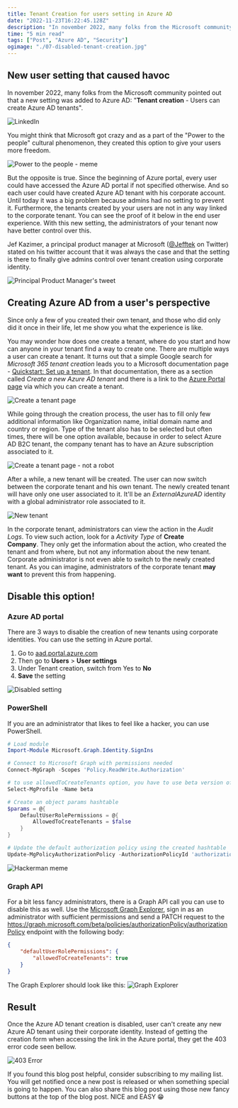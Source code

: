 ```yaml
---
title: Tenant Creation for users setting in Azure AD
date: "2022-11-23T16:22:45.128Z"
description: "In november 2022, many folks from the Microsoft community pointed out that a new setting was added to Azure AD ..."
time: "5 min read"
tags: ["Post", "Azure AD", "Security"]
ogimage: "./07-disabled-tenant-creation.jpg"
---
```


## New user setting that caused havoc

In november 2022, many folks from the Microsoft community pointed out that a new setting was added to Azure AD: "**Tenant creation** - Users can create Azure AD tenants".

![LinkedIn](./01-linkedin.png)

You might think that Microsoft got crazy and as a part of the "Power to the people" cultural phenomenon, they created this option to give your users more freedom.

![Power to the people - meme](02-homer.png)

But the opposite is true. Since the beginning of Azure portal, every user could have accessed the Azure AD portal if not specified otherwise. And so each user could have created Azure AD tenant with his corporate account. Until today it was a big problem because admins had no setting to prevent it. Furthermore, the tenants created by your users are not in any way linked to the corporate tenant. You can see the proof of it below in the end user experience. With this new setting, the administrators of your tenant now have better control over this.

Jef Kazimer, a principal product manager at Microsoft ([@Jefftek](https://twitter.com/JefTek) on Twitter) stated on his twitter account that it was always the case and that the setting is there to finally give admins control over tenant creation using corporate identity.

![Principal Product Manager's tweet](03-tweet.png)

## Creating Azure AD from a user's perspective

Since only a few of you created their own tenant, and those who did only did it once in their life, let me show you what the experience is like.

You may wonder how does one create a tenant, where do you start and how can anyone in your tenant find a way to create one. There are multiple ways a user can create a tenant. It turns out that a simple Google search for *Microsoft 365 tenant creation* leads you to a Microsoft documentation page - [Quickstart: Set up a tenant](https://learn.microsoft.com/en-us/azure/active-directory/develop/quickstart-create-new-tenant). In that documentation, there as a section called *Create a new Azure AD tenant* and there is a link to the [Azure Portal page](https://portal.azure.com/#create/Microsoft.AzureActiveDirectory) via which you can create a tenant. 

![Create a tenant page](./04-tenant-creation.png)

While going through the creation process, the user has to fill only few additional information like Organization name, initial domain name and country or region. Type of the tenant also has to be selected but often times, there will be one option available, because in order to select Azure AD B2C tenant, the company tenant has to have an Azure subscription associated to it.

![Create a tenant page - not a robot](./05-tenant-creation.png)

After a while, a new tenant will be created. The user can now switch between the corporate tenant and his own tenant. The newly created tenant will have only one user associated to it. It'll be an *ExternalAzureAD* identity with a global administrator role associated to it.

![New tenant](./06-new-tenant.png)

In the corporate tenant, administrators can view the action in the *Audit Logs*. To view such action, look for a *Activity Type* of **Create Company**. They only get the information about the action, who created the tenant and from where, but not any information about the new tenant. Corporate administrator is not even able to switch to the newly created tenant. As you can imagine, administrators of the corporate tenant **may want** to prevent this from happening.

## Disable this option!

### Azure AD portal

There are 3 ways to disable the creation of new tenants using corporate identities. You can use the setting in Azure portal.

1) Go to [aad.portal.azure.com](https://aad.portal.azure.com)
2) Then go to **Users** > **User settings**
3) Under Tenant creation, switch from Yes to **No**
4) **Save** the setting

![Disabled setting](07-disabled-tenant-creation.jpg)

### PowerShell

If you are an administrator that likes to feel like a hacker, you can use PowerShell.

``` powershell
# Load module
Import-Module Microsoft.Graph.Identity.SignIns

# Connect to Microsoft Graph with permissions needed
Connect-MgGraph -Scopes 'Policy.ReadWrite.Authorization'

# to use allowedToCreateTenants option, you have to use beta version of the module
Select-MgProfile -Name beta

# Create an object params hashtable
$params = @{
	DefaultUserRolePermissions = @{
		AllowedToCreateTenants = $false
	}
}

# Update the default authorization policy using the created hashtable
Update-MgPolicyAuthorizationPolicy -AuthorizationPolicyId 'authorizationPolicy' -BodyParameter $params
```

![Hackerman meme](./09-hackerman-meme.png)

### Graph API

For a bit less fancy administrators, there is a Graph API call you can use to disable this as well. Use the [Microsoft Graph Explorer](https://developer.microsoft.com/en-us/graph/graph-explorer), sign in as an administrator with sufficient permissions and send a PATCH request to the https://graph.microsoft.com/beta/policies/authorizationPolicy/authorizationPolicy endpoint with the following body:

``` json
{
	"defaultUserRolePermissions": {
		"allowedToCreateTenants": true
	}
}
```

The Graph Explorer should look like this:
![Graph Explorer](./10-Graph-explorer.png)

## Result

Once the Azure AD tenant creation is disabled, user can't create any new Azure AD tenant using their corporate identity. Instead of getting the creation form when accessing the link in the Azure portal, they get the 403 error code seen bellow.

![403 Error](./08-403-error.png)

If you found this blog post helpful, consider subscribing to my mailing list. You will get notified once a new post is released or when something special is going to happen. You can also share this blog post using those new fancy buttons at the top of the blog post. NICE and EASY 😁